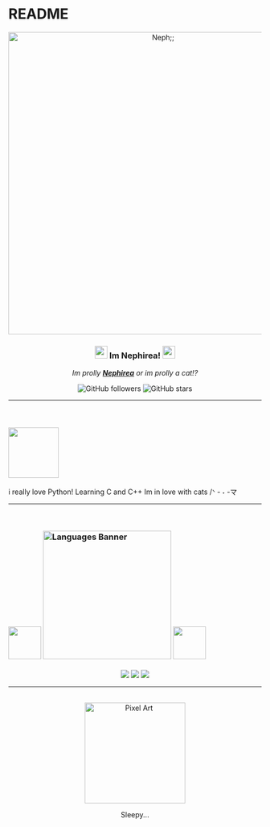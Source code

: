 # README
<div align="center">
  <img src="https://media1.tenor.com/m/5O7_1EBOQLIAAAAd/klein-moretti-lord-of-the-mysteries.gif" alt="Neph;;" width="600">
  
  ### <img src="https://static.wikia.nocookie.net/lord-of-the-mystery/images/8/8b/Wheel_of_Fortune_Symbol2.png/revision/latest?cb=20230526081826" width="25px"> Im Nephirea! <img src="https://static.wikia.nocookie.net/lord-of-the-mystery/images/8/8b/Wheel_of_Fortune_Symbol2.png/revision/latest?cb=20230526081826" width="25px">
  
  *Im prolly **[Nephirea](https://github.com/tu-usuario)** or im prolly a cat!?* 
  
  ![GitHub followers](https://img.shields.io/github/followers/tu-usuario?style=social)
  ![GitHub stars](https://img.shields.io/github/stars/tu-usuario?style=social)
</div>

---
<br>

### <img src="https://i.imgur.com/vTJWPYB.gif" width="100px">

i really love Python!
Learning C and C++
Im in love with cats /ᐠ - ˕ -マ

---
<br>

### <img src="https://i.imgur.com/UaGhdXK.png" width="65px"> <img src="https://i.imgur.com/AQgQu4o.png" width="255px" alt="Languages Banner"> <img src="https://i.imgur.com/UaGhdXK.png" width="65px">
<p align="center">
  <img src="https://img.shields.io/badge/-C-9fc3e3?style=for-the-badge&logo=c&logoColor=white&labelColor=000000">
  <img src="https://img.shields.io/badge/-Python-9fc3e3?style=for-the-badge&logo=python&logoColor=white&labelColor=000000">
  <img src="https://img.shields.io/badge/-C%2B%2B-9fc3e3?style=for-the-badge&logo=cplusplus&logoColor=white&labelColor=000000">
</p>

---
<br>

<div align="center">
  <img src="https://example.com/path-to-your-pixel-art-image.png" alt="Pixel Art" width="200"> <!-- Reemplaza esta URL con la URL de tu imagen de pixel art -->
  <p>Sleepy...</p>
</div>

